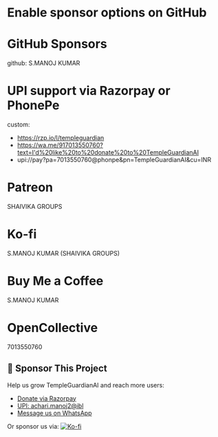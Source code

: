 # Enable sponsor options on GitHub

# GitHub Sponsors 
github: S.MANOJ KUMAR

# UPI support via Razorpay or PhonePe
custom: 
  - https://rzp.io/l/templeguardian
  - https://wa.me/917013550760?text=I'd%20like%20to%20donate%20to%20TempleGuardianAI
  - upi://pay?pa=7013550760@phonpe&pn=TempleGuardianAI&cu=INR

# Patreon 
SHAIVIKA GROUPS

# Ko-fi 
S.MANOJ KUMAR (SHAIVIKA GROUPS)

# Buy Me a Coffee 
S.MANOJ KUMAR

# OpenCollective 
7013550760
## 💖 Sponsor This Project

Help us grow TempleGuardianAI and reach more users:

- [Donate via Razorpay](https://rzp.io/l/templeguardian)
- [UPI: achari.manoj2@ibl](upi://pay?pa=7013550760@phonepe&pn=TempleGuardianAI&cu=INR)
- [Message us on WhatsApp](https://wa.me/917013550760?text=I'd%20like%20to%20support%20TempleGuardianAI)

Or sponsor us via:
[![Ko-fi](https://img.shields.io/badge/Buy%20Me%20a%20Chai-yellow)](https://ko-fi.com/your-kofi-username)
